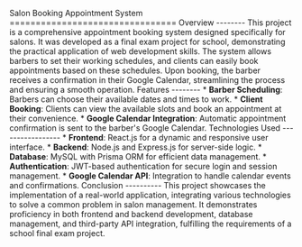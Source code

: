 Salon Booking Appointment System ================================ Overview -------- This project is a comprehensive appointment booking system designed specifically for salons. It was developed as a final exam project for school, demonstrating the practical application of web development skills. The system allows barbers to set their working schedules, and clients can easily book appointments based on these schedules. Upon booking, the barber receives a confirmation in their Google Calendar, streamlining the process and ensuring a smooth operation. Features -------- * **Barber Scheduling**: Barbers can choose their available dates and times to work. * **Client Booking**: Clients can view the available slots and book an appointment at their convenience. * **Google Calendar Integration**: Automatic appointment confirmation is sent to the barber's Google Calendar. Technologies Used ----------------- * **Frontend**: React.js for a dynamic and responsive user interface. * **Backend**: Node.js and Express.js for server-side logic. * **Database**: MySQL with Prisma ORM for efficient data management. * **Authentication**: JWT-based authentication for secure login and session management. * **Google Calendar API**: Integration to handle calendar events and confirmations. Conclusion ---------- This project showcases the implementation of a real-world application, integrating various technologies to solve a common problem in salon management. It demonstrates proficiency in both frontend and backend development, database management, and third-party API integration, fulfilling the requirements of a school final exam project.
